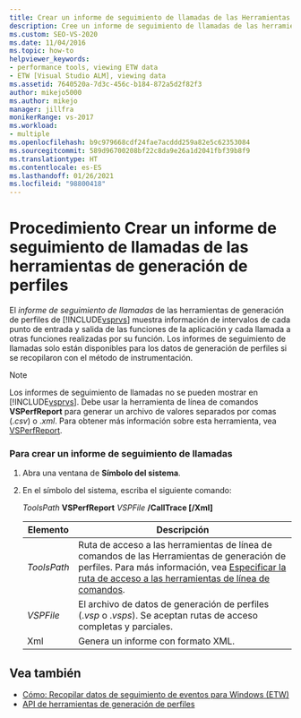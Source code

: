 ```yaml
---
title: Crear un informe de seguimiento de llamadas de las Herramientas de generación de perfiles | Microsoft Docs
description: Cree un informe de seguimiento de llamadas de las herramientas de rendimiento para obtener información de tiempo de sus funciones y de las funciones a las que han llamado sus funciones.
ms.custom: SEO-VS-2020
ms.date: 11/04/2016
ms.topic: how-to
helpviewer_keywords:
- performance tools, viewing ETW data
- ETW [Visual Studio ALM], viewing data
ms.assetid: 7640520a-7d3c-456c-b184-872a5d2f82f3
author: mikejo5000
ms.author: mikejo
manager: jillfra
monikerRange: vs-2017
ms.workload:
- multiple
ms.openlocfilehash: b9c979668cdf24fae7acddd259a82e5c62353084
ms.sourcegitcommit: 589d96700208bf22c8da9e26a1d2041fbf39b8f9
ms.translationtype: HT
ms.contentlocale: es-ES
ms.lasthandoff: 01/26/2021
ms.locfileid: "98800418"
---
```

# <a name="how-to-create-a-profiling-tools-call-trace-report"></a>Procedimiento Crear un informe de seguimiento de llamadas de las herramientas de generación de perfiles
El *informe de seguimiento de llamadas* de las herramientas de generación de perfiles de [!INCLUDE[vsprvs](../code-quality/includes/vsprvs_md.md)] muestra información de intervalos de cada punto de entrada y salida de las funciones de la aplicación y cada llamada a otras funciones realizadas por su función. Los informes de seguimiento de llamadas solo están disponibles para los datos de generación de perfiles si se recopilaron con el método de instrumentación.

> [!NOTE]
> Los informes de seguimiento de llamadas no se pueden mostrar en [!INCLUDE[vsprvs](../code-quality/includes/vsprvs_md.md)]. Debe usar la herramienta de línea de comandos **VSPerfReport** para generar un archivo de valores separados por comas (.*csv*) o .*xml*. Para obtener más información sobre esta herramienta, vea [VSPerfReport](../profiling/vsperfreport.md).

### <a name="to-create-a-call-trace-report"></a>Para crear un informe de seguimiento de llamadas

1. Abra una ventana de **Símbolo del sistema**.

2. En el símbolo del sistema, escriba el siguiente comando:

     *ToolsPath* **VSPerfReport** *VSPFile* **/CallTrace [/Xml]**

    |Elemento|Descripción|
    |-|-|
    |*ToolsPath*|Ruta de acceso a las herramientas de línea de comandos de las Herramientas de generación de perfiles. Para más información, vea [Especificar la ruta de acceso a las herramientas de línea de comandos](../profiling/specifying-the-path-to-profiling-tools-command-line-tools.md).|
    |*VSPFile*|El archivo de datos de generación de perfiles (.*vsp* o .*vsps*). Se aceptan rutas de acceso completas y parciales.|
    |Xml|Genera un informe con formato XML.|

## <a name="see-also"></a>Vea también
- [Cómo: Recopilar datos de seguimiento de eventos para Windows (ETW)](../profiling/how-to-collect-event-tracing-for-windows-etw-data.md)
- [API de herramientas de generación de perfiles](../profiling/profiling-tools-apis.md)
